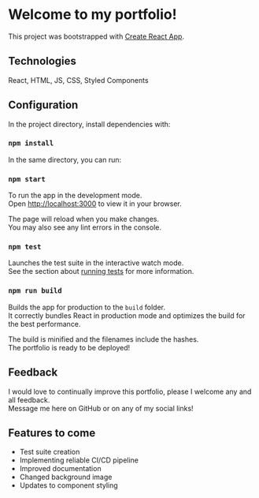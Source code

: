 # Welcome to my portfolio!

This project was bootstrapped with [Create React App](https://github.com/facebook/create-react-app).
## Technologies
React, HTML, JS, CSS, Styled Components

## Configuration
In the project directory, install dependencies with:
### `npm install`
In the same directory, you can run:

### `npm start`

To run the app in the development mode.\
Open [http://localhost:3000](http://localhost:3000) to view it in your browser.

The page will reload when you make changes.\
You may also see any lint errors in the console.

### `npm test`

Launches the test suite in the interactive watch mode.\
See the section about [running tests](https://facebook.github.io/create-react-app/docs/running-tests) for more information.

### `npm run build`

Builds the app for production to the `build` folder.\
It correctly bundles React in production mode and optimizes the build for the best performance.

The build is minified and the filenames include the hashes.\
The portfolio is ready to be deployed!

## Feedback
I would love to continually improve this portfolio, please I welcome any and all feedback.\
Message me here on GitHub or on any of my social links!

## Features to come
- Test suite creation
- Implementing reliable CI/CD pipeline
- Improved documentation
- Changed background image
- Updates to component styling
